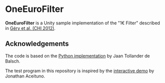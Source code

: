 OneEuroFilter
=============

**OneEuroFilter** is a Unity sample implementation of the "1€ Filter" described
in [Géry et al. (CHI 2012)][Gery2012].

[Gery2012]: https://hal.inria.fr/hal-00670496/document

Acknowledgements
----------------

The code is based on the [Python implementation] by Jaan Tollander de Balsch.

[Python implementation]:
  https://jaantollander.com/post/noise-filtering-using-one-euro-filter/

The test program in this repository is inspired by the [interactive demo] by
Jonathan Aceituno.

[interactive demo]:
  https://cristal.univ-lille.fr/~casiez/1euro/InteractiveDemo/
